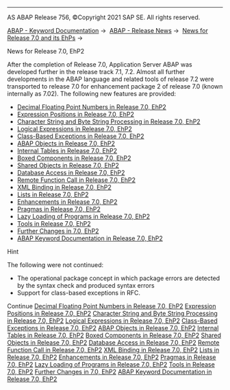   

* * *

AS ABAP Release 756, ©Copyright 2021 SAP SE. All rights reserved.

[ABAP - Keyword Documentation](https://help.sap.com/doc/abapdocu_756_index_htm/7.56/en-US/abenabap.htm) →  [ABAP - Release News](https://help.sap.com/doc/abapdocu_756_index_htm/7.56/en-US/abennews.htm) →  [News for Release 7.0 and its EhPs](https://help.sap.com/doc/abapdocu_756_index_htm/7.56/en-US/abennews-70_ehps.htm) → 

News for Release 7.0, EhP2

After the completion of Release 7.0, Application Server ABAP was developed further in the release track 7.1, 7.2. Almost all further developments in the ABAP language and related tools of release 7.2 were transported to release 7.0 for enhancement package 2 of release 7.0 (known internally as 7.02). The following new features are provided:

-   [Decimal Floating Point Numbers in Release 7.0, EhP2](https://help.sap.com/doc/abapdocu_756_index_htm/7.56/en-US/abennews-71-decfloat.htm)
-   [Expression Positions in Release 7.0, EhP2](https://help.sap.com/doc/abapdocu_756_index_htm/7.56/en-US/abennews-71-expressions.htm)
-   [Character String and Byte String Processing in Release 7.0, EhP2](https://help.sap.com/doc/abapdocu_756_index_htm/7.56/en-US/abennews-71-string_processing.htm)
-   [Logical Expressions in Release 7.0, EhP2](https://help.sap.com/doc/abapdocu_756_index_htm/7.56/en-US/abennews-71-logical_expressions.htm)
-   [Class-Based Exceptions in Release 7.0, EhP2](https://help.sap.com/doc/abapdocu_756_index_htm/7.56/en-US/abennews-71-exceptions.htm)
-   [ABAP Objects in Release 7.0, EhP2](https://help.sap.com/doc/abapdocu_756_index_htm/7.56/en-US/abennews-71-abap-objects.htm)
-   [Internal Tables in Release 7.0, EhP2](https://help.sap.com/doc/abapdocu_756_index_htm/7.56/en-US/abennews-71-itab.htm)
-   [Boxed Components in Release 7.0, EhP2](https://help.sap.com/doc/abapdocu_756_index_htm/7.56/en-US/abennews-71-boxed_components.htm)
-   [Shared Objects in Release 7.0, EhP2](https://help.sap.com/doc/abapdocu_756_index_htm/7.56/en-US/abennews-71-shared_objects.htm)
-   [Database Access in Release 7.0, EhP2](https://help.sap.com/doc/abapdocu_756_index_htm/7.56/en-US/abennews-71-sql.htm)
-   [Remote Function Call in Release 7.0, EhP2](https://help.sap.com/doc/abapdocu_756_index_htm/7.56/en-US/abennews-71-rfc.htm)
-   [XML Binding in Release 7.0, EhP2](https://help.sap.com/doc/abapdocu_756_index_htm/7.56/en-US/abennews-71-xml.htm)
-   [Lists in Release 7.0, EhP2](https://help.sap.com/doc/abapdocu_756_index_htm/7.56/en-US/abennews-71-lists.htm)
-   [Enhancements in Release 7.0, EhP2](https://help.sap.com/doc/abapdocu_756_index_htm/7.56/en-US/abennews-71-enhancements.htm)
-   [Pragmas in Release 7.0, EhP2](https://help.sap.com/doc/abapdocu_756_index_htm/7.56/en-US/abennews-71-pragmas.htm)
-   [Lazy Loading of Programs in Release 7.0, EhP2](https://help.sap.com/doc/abapdocu_756_index_htm/7.56/en-US/abennews-71-program_load.htm)
-   [Tools in Release 7.0, EhP2](https://help.sap.com/doc/abapdocu_756_index_htm/7.56/en-US/abennews-710-tools.htm)
-   [Further Changes in 7.0, EhP2](https://help.sap.com/doc/abapdocu_756_index_htm/7.56/en-US/abennews-710-others.htm)
-   [ABAP Keyword Documentation in Release 7.0, EhP2](https://help.sap.com/doc/abapdocu_756_index_htm/7.56/en-US/abennews-71-docu.htm)

Hint

The following were not continued:

-   The operational package concept in which package errors are detected by the syntax check and produced syntax errors
-   Support for class-based exceptions in RFC.

Continue
[Decimal Floating Point Numbers in Release 7.0, EhP2](https://help.sap.com/doc/abapdocu_756_index_htm/7.56/en-US/abennews-71-decfloat.htm)
[Expression Positions in Release 7.0, EhP2](https://help.sap.com/doc/abapdocu_756_index_htm/7.56/en-US/abennews-71-expressions.htm)
[Character String and Byte String Processing in Release 7.0, EhP2](https://help.sap.com/doc/abapdocu_756_index_htm/7.56/en-US/abennews-71-string_processing.htm)
[Logical Expressions in Release 7.0, EhP2](https://help.sap.com/doc/abapdocu_756_index_htm/7.56/en-US/abennews-71-logical_expressions.htm)
[Class-Based Exceptions in Release 7.0, EhP2](https://help.sap.com/doc/abapdocu_756_index_htm/7.56/en-US/abennews-71-exceptions.htm)
[ABAP Objects in Release 7.0, EhP2](https://help.sap.com/doc/abapdocu_756_index_htm/7.56/en-US/abennews-71-abap-objects.htm)
[Internal Tables in Release 7.0, EhP2](https://help.sap.com/doc/abapdocu_756_index_htm/7.56/en-US/abennews-71-itab.htm)
[Boxed Components in Release 7.0, EhP2](https://help.sap.com/doc/abapdocu_756_index_htm/7.56/en-US/abennews-71-boxed_components.htm)
[Shared Objects in Release 7.0, EhP2](https://help.sap.com/doc/abapdocu_756_index_htm/7.56/en-US/abennews-71-shared_objects.htm)
[Database Access in Release 7.0, EhP2](https://help.sap.com/doc/abapdocu_756_index_htm/7.56/en-US/abennews-71-sql.htm)
[Remote Function Call in Release 7.0, EhP2](https://help.sap.com/doc/abapdocu_756_index_htm/7.56/en-US/abennews-71-rfc.htm)
[XML Binding in Release 7.0, EhP2](https://help.sap.com/doc/abapdocu_756_index_htm/7.56/en-US/abennews-71-xml.htm)
[Lists in Release 7.0, EhP2](https://help.sap.com/doc/abapdocu_756_index_htm/7.56/en-US/abennews-71-lists.htm)
[Enhancements in Release 7.0, EhP2](https://help.sap.com/doc/abapdocu_756_index_htm/7.56/en-US/abennews-71-enhancements.htm)
[Pragmas in Release 7.0, EhP2](https://help.sap.com/doc/abapdocu_756_index_htm/7.56/en-US/abennews-71-pragmas.htm)
[Lazy Loading of Programs in Release 7.0, EhP2](https://help.sap.com/doc/abapdocu_756_index_htm/7.56/en-US/abennews-71-program_load.htm)
[Tools in Release 7.0, EhP2](https://help.sap.com/doc/abapdocu_756_index_htm/7.56/en-US/abennews-710-tools.htm)
[Further Changes in 7.0, EhP2](https://help.sap.com/doc/abapdocu_756_index_htm/7.56/en-US/abennews-710-others.htm)
[ABAP Keyword Documentation in Release 7.0, EhP2](https://help.sap.com/doc/abapdocu_756_index_htm/7.56/en-US/abennews-71-docu.htm)